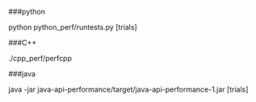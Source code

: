 ###python

python python_perf/runtests.py [trials]

###C++

./cpp_perf/perfcpp 

###java

java -jar java-api-performance/target/java-api-performance-1.jar [trials]

